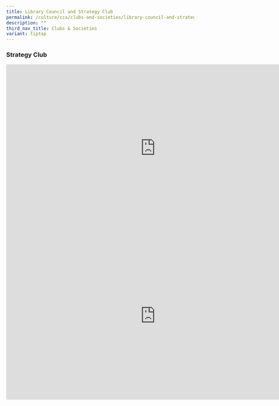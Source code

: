 ```yaml
---
title: Library Council and Strategy Club
permalink: /culture/cca/clubs-and-societies/library-council-and-strategy-club/
description: ""
third_nav_title: Clubs & Societies
variant: tiptap
---
```

<h3><strong>Strategy Club</strong></h3><div class="iframe-wrapper"><iframe height="450" width="800" allowfullscreen="true" frameborder="0" src="https://www.youtube.com/embed/7dZKcCXkIJQ"></iframe></div><div class="iframe-wrapper"><iframe height="450" width="800" allowfullscreen="true" frameborder="0" src="https://www.youtube.com/embed/ZIxJkgTdToU"></iframe></div><p></p>
